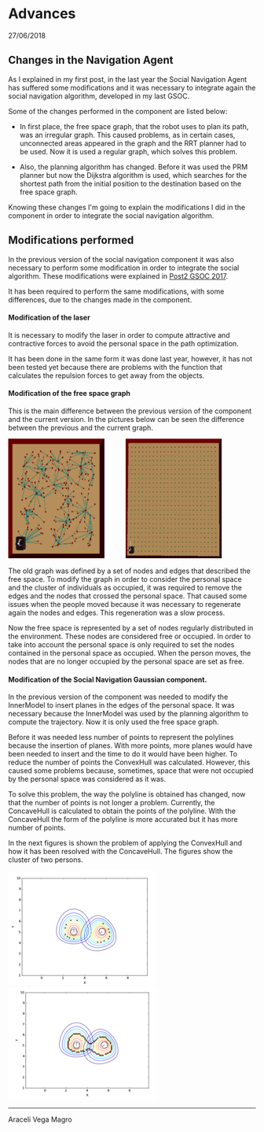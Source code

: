 # Advances

27/06/2018

## Changes in the Navigation Agent 

As I explained in my first post, in the last year the Social Navigation Agent has suffered some modifications and it was necessary to integrate again the social navigation algorithm, developed in my last GSOC. 

Some of the changes performed in the component are listed below:

* In first place, the free space graph, that the robot uses to plan its path, was an irregular graph. This caused problems, as in certain cases, unconnected areas appeared in the graph and the RRT planner had to be used. Now it is used a regular graph, which solves this problem.

* Also, the planning algorithm has changed. Before it was used the PRM planner but now the Dijkstra algorithm is used, which searches for the shortest path from the initial position to the destination based on the free space graph.

Knowing these changes I'm going to explain the modifications I did in the component in order to integrate the social navigation algorithm.
 
## Modifications performed

In the previous version of the social navigation component it was also necessary to perform some modification in order to integrate the social algorithm. These modifications were explained in [Post2 GSOC 2017](https://robocomp.github.io/web/gsoc/2017/araceli/post2). 

It has been required to perform the same modifications, with some differences, due to the changes made in the component. 
 
#### Modification of the laser

It is necessary to modify the laser in order to compute attractive and contractive forces to avoid the personal space in the path optimization.

It has been done in the same form it was done last year, however, it has not been tested yet because there are problems with the function that calculates the repulsion forces to get away from the objects.
 
#### Modification of the free space graph

This is the main difference between the previous version of the component and the current version. In the pictures below can be seen the difference between the previous and the current graph.
 
![Last graph](pictures/grafosin.png) &nbsp; &nbsp; &nbsp; &nbsp; &nbsp;  ![Actual graph](pictures/grafoahora.png) 

The old graph was defined by a set of nodes and edges that described the free space. To modify the graph in order to consider the personal space and the cluster of individuals as occupied, it was required to remove the edges and the nodes that crossed the personal space. That caused some issues when the people moved because it was necessary to regenerate again the nodes and edges. This regeneration was a slow process.

Now the free space is represented by a set of nodes regularly distributed in the environment. These nodes are considered free or occupied. In order to take into account the personal space is only required to set the nodes contained in the personal space as occupied. When the person moves, the nodes that are no longer occupied by the personal space are set as free.

#### Modification of the Social Navigation Gaussian component.

In the previous version of the component was needed to modify the InnerModel to insert planes in the edges of the personal space. It was necessary because the InnerModel was used by the planning algorithm to compute the trajectory. Now it is only used the free space graph. 

Before it was needed less number of points to represent the polylines because the insertion of planes. With more points, more planes would have been needed to insert and the time to do it would have been higher. To reduce the number of points the ConvexHull was calculated. However, this caused some problems because, sometimes, space that were not occupied by the personal space was considered as it was. 

To solve this problem, the way the polyline is obtained has changed, now that the number of points is not longer a problem. Currently, the ConcaveHull is calculated to obtain the points of the polyline. With the ConcaveHull the form of the polyline is more accurated but it has more number of points.


In the next figures is shown the problem of applying the ConvexHull and how it has been resolved with the ConcaveHull. The figures show the cluster of two persons.

![Personal space with ConvexHull](pictures/convex1.png)  ![Personal space with ConcaveHull](pictures/concave1.png)


* * *
Araceli Vega Magro
